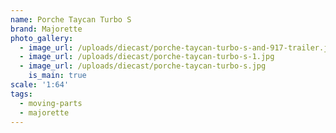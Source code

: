 ```yaml
---
name: Porche Taycan Turbo S
brand: Majorette
photo_gallery:
  - image_url: /uploads/diecast/porche-taycan-turbo-s-and-917-trailer.jpg
  - image_url: /uploads/diecast/porche-taycan-turbo-s-1.jpg
  - image_url: /uploads/diecast/porche-taycan-turbo-s.jpg
    is_main: true
scale: '1:64'
tags:
  - moving-parts
  - majorette
---
```


